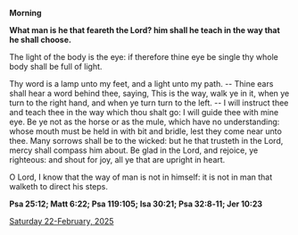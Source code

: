 **Morning**

**What man is he that feareth the Lord? him shall he teach in the way that he shall choose.**
 
The light of the body is the eye: if therefore thine eye be single thy whole body shall be full of light.
 
Thy word is a lamp unto my feet, and a light unto my path. -- Thine ears shall hear a word behind thee, saying, This is the way, walk ye in it, when ye turn to the right hand, and when ye turn turn to the left. -- I will instruct thee and teach thee in the way which thou shalt go: I will guide thee with mine eye. Be ye not as the horse or as the mule, which have no understanding: whose mouth must be held in with bit and bridle, lest they come near unto thee. Many sorrows shall be to the wicked: but he that trusteth in the Lord, mercy shall compass him about. Be glad in the Lord, and rejoice, ye righteous: and shout for joy, all ye that are upright in heart.
 
O Lord, I know that the way of man is not in himself: it is not in man that walketh to direct his steps.  

**Psa 25:12; Matt 6:22; Psa 119:105; Isa 30:21; Psa 32:8‑11; Jer 10:23**

[Saturday 22-February, 2025](https://t.me/daily_light)
